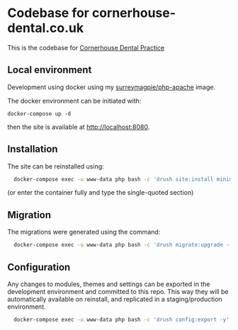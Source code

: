 # Codebase for cornerhouse-dental.co.uk

This is the codebase for [Cornerhouse Dental Practice](www.cornerhouse-dental.co.uk)

## Local environment

Development using docker using my [surreymagpie/php-apache](https://www.github.com/surreymagpie/php-apache) image.

The docker environment can be initiated with:

`docker-compose up -d`

then the site is available at [http://localhost:8080](http://localhost:8080).

## Installation

The site can be reinstalled using:

```bash
  docker-compose exec -u www-data php bash -c 'drush site:install minimal --db-url="mysql://drupal:drupal@db:3306/drupal" --site-name="Cornerhouse Dental Practice" --existing-config -y'
```

(or enter the container fully and type the single-quoted section)

## Migration

The migrations were generated using the command:

```bash
  docker-compose exec -u www-data php bash -c 'drush migrate:upgrade --legacy-db-key=drupal7 --legacy-root=../d7.cornerhouse-dental.co.uk --configure-only'
```

## Configuration

Any changes to modules, themes and settings can be exported in the development environment and committed to this repo. This way they will be automatically available on reinstall, and replicated in a staging/production environment.

```bash
  docker-compose exec -u www-data php bash -c 'drush config:export -y'
```
